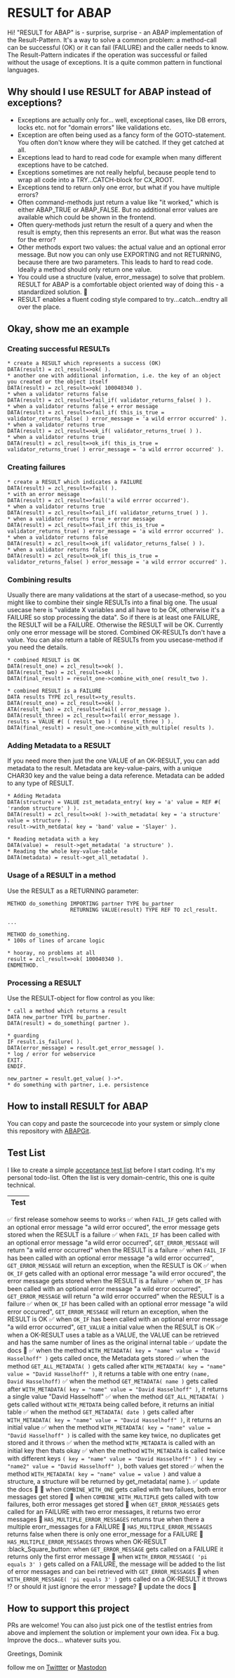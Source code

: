 # RESULT for ABAP

Hi! "RESULT for ABAP" is - surprise, surprise - an ABAP implementation of the Result-Pattern. It's a way to solve a common problem: a method-call can be successful (OK) or it can fail (FAILURE) and the caller needs to know.  The Result-Pattern indicates if the operation was successful or failed without the usage of exceptions. It is a quite common pattern in functional languages.

## Why should I use RESULT for ABAP instead of exceptions?
* Exceptions are actually only for... well, exceptional cases, like DB errors, locks etc. not for "domain errors" like validations etc.
* Exception are often being used as a fancy form of the GOTO-statement. You often don't know where they will be catched. If they get catched at all.
* Exceptions lead to hard to read code for example when many different exceptions have to be catched.
* Exceptions sometimes are not really helpful, because people tend to wrap all code into a TRY...CATCH-block for CX_ROOT.
* Exceptions tend to return only one error, but what if you have multiple errors?
* Often command-methods just return a value like "it worked," which is either ABAP_TRUE or ABAP_FALSE. But no additional error values are available which could be shown in the frontend.
* Often query-methods just return the result of a query and when the result is empty, then this represents an error. But what was the reason for the error?
* Other methods export two values: the actual value and an optional error message. But now you can only use EXPORTING and not RETURNING, because there are two parameters. This leads to hard to read code. Ideally a method should only return one value.
* You could use a structure (value, error_message) to solve that problem. RESULT for ABAP is a comfortable object oriented way of doing this - a standardized solution. 🦖
* RESULT enables a fluent coding style compared to try...catch...endtry all over the place.

## Okay, show me an example
### Creating successful RESULTs
```
* create a RESULT which represents a success (OK)
DATA(result) = zcl_result=>ok( ).
* another one with additional information, i.e. the key of an object you created or the object itself
DATA(result) = zcl_result=>ok( 100040340 ).
* when a validator returns false
DATA(result) = zcl_result=>fail_if( validator_returns_false( ) ).
* when a validator returns false + error message
DATA(result) = zcl_result=>fail_if( this_is_true = validator_returns_false( ) error_message = 'a wild errror occurred' ).
* when a validator returns true
DATA(result) = zcl_result=>ok_if( validator_returns_true( ) ).
* when a validator returns true
DATA(result) = zcl_result=>ok_if( this_is_true = validator_returns_true( ) error_message = 'a wild errror occurred' ).
```
### Creating failures
```
* create a RESULT which indicates a FAILURE
DATA(result) = zcl_result=>fail( ).
* with an error message
DATA(result) = zcl_result=>fail('a wild errror occurred').
* when a validator returns true
DATA(result) = zcl_result=>fail_if( validator_returns_true( ) ).
* when a validator returns true + error message
DATA(result) = zcl_result=>fail_if( this_is_true = validator_returns_true( ) error_message = 'a wild errror occurred' ).
* when a validator returns false
DATA(result) = zcl_result=>ok_if( validator_returns_false( ) ).
* when a validator returns false
DATA(result) = zcl_result=>ok_if( this_is_true = validator_returns_false( ) error_message = 'a wild errror occurred' ).
```
### Combining results
Usually there are many validations at the start of a usecase-method, so you might like to combine their single RESULTs into a final big one. The usual usecase here is "validate X variables and all have to be OK, otherwise it's a FAILURE so stop processing the data". So if there is at least one FAILURE, the RESULT will be a FAILURE. Otherwise the RESULT will be OK. Currently only one error message will be stored. Combined OK-RESULTs don't have a value. You can also return a table of RESULTs from you usecase-method if you need the details.
```
* combined RESULT is OK
DATA(result_one) = zcl_result=>ok( ).
DATA(result_two) = zcl_result=>ok( ).
DATA(final_result) = result_one->combine_with_one( result_two ).

* combined RESULT is a FAILURE
DATA results TYPE zcl_result=>ty_results.
DATA(result_one) = zcl_result=>ok( ).
ATA(result_two) = zcl_result=>fail( error_message ).
DATA(result_three) = zcl_result=>fail( error_message ).
results = VALUE #( ( result_two ) ( result_three ) ).
DATA(final_result) = result_one->combine_with_multiple( results ).
```

### Adding Metadata to a RESULT
If you need more then just the one VALUE of an OK-RESULT, you can add metadata to the result. Metadata are key-value-pairs, with a unique CHAR30 key and the value being a data reference. Metadata can be added to any type of RESULT.
```
* Adding Metadata
DATA(structure) = VALUE zst_metadata_entry( key = 'a' value = REF #( 'random structure' ) ).
DATA(result) = zcl_result=>ok( )->with_metadata( key = 'a structure' value = structure ).
result->with_metdata( key = 'band' value = 'Slayer' ).

* Reading metadata with a key
DATA(value) =  result->get_metadata( 'a structure' ).
* Reading the whole key-value-table
DATA(metadata) = result->get_all_metadata( ).
```

### Usage of a RESULT in a method
Use the RESULT as a RETURNING parameter:
```
METHOD do_something IMPORTING partner TYPE bu_partner
                    RETURNING VALUE(result) TYPE REF TO zcl_result.
                    
...

METHOD do_something.
* 100s of lines of arcane logic

* hooray, no problems at all
result = zcl_result=>ok( 100040340 ).
ENDMETHOD.
```
### Processing a RESULT
Use the RESULT-object for flow control as you like:
```
* call a method which returns a result
DATA new_partner TYPE bu_partner.
DATA(result) = do_something( partner ).

* guarding
IF result.is_failure( ).
DATA(error_message) = result.get_error_message( ).
* log / error for webservice
EXIT.
ENDIF.

new_partner = result.get_value( )->*.
* do something with partner, i.e. persistence
```

## How to install RESULT for ABAP
You can copy and paste the sourcecode into your system or simply clone this repository with [ABAPGit](https://abapgit.org/). 

## Test List
I like to create a simple [acceptance test list](https://agiledojo.de/2018-12-16-tdd-testlist/) before I start coding. It's my personal todo-list. Often the list is very domain-centric, this one is quite technical.

|Test|
|----|
:white_check_mark: first release somehow seems to works
:white_check_mark: when `FAIL_IF` gets called with an optional error message "a wild error occured", the error message gets stored when the RESULT is a failure
:white_check_mark: when `FAIL_IF` has been called with an optional error message "a wild error occurred", `GET_ERROR_MESSAGE` will return "a wild error occurred" when the RESULT is a failure
:white_check_mark: when `FAIL_IF` has been called with an optional error message "a wild error occurred", `GET_ERROR_MESSAGE` will return an exception, when the RESULT is OK
:white_check_mark: when `OK_IF` gets called with an optional error message "a wild error occured", the error message gets stored when the RESULT is a failure
:white_check_mark: when `OK_IF` has been called with an optional error message "a wild error occurred", `GET_ERROR_MESSAGE` will return "a wild error occurred" when the RESULT is a failure
:white_check_mark: when `OK_IF` has been called with an optional error message "a wild error occurred", `GET_ERROR_MESSAGE` will return an exception, when the RESULT is OK
:white_check_mark: when `OK_IF` has been called with an optional error message "a wild error occurred", `GET_VALUE` a initial value when the RESULT is OK
:white_check_mark: when a OK-RESULT uses a table as a VALUE, the VALUE can be retrieved and has the same number of lines as the original internal table
:white_check_mark: update the docs :japanese_ogre:
:white_check_mark: when the method `WITH_METADATA( key = "name" value = "David Hasselhoff" )` gets called once, the Metadata gets stored
:white_check_mark: when the method `GET_ALL_METADATA( )` gets called after `WITH_METADATA( key = "name" value = "David Hasselhoff" )`, it returns a table with one entry `(name, David Hasselhoff)`
:white_check_mark: when the method `GET_METADATA( name )` gets called after `WITH_METADATA( key = "name" value = "David Hasselhoff" )`, it returns a single value "David Hasselhoff"
:white_check_mark: when the method `GET_ALL_METADATA( )` gets called without `WITH_METDATA` being called before, it returns an initial table
:white_check_mark: when the method `GET_METADATA( date )` gets called after `WITH_METADATA( key = "name" value = "David Hasselhoff" )`, it returns an initial value
:white_check_mark: when the method `WITH_METADATA( key = "name" value = "David Hasselhoff" )` is called with the same key twice, no duplicates get stored and it throws
:white_check_mark: when the method `WITH_METADATA` is called with an initial key then thats okay
:white_check_mark: when the method `WITH_METADATA` is called twice with different keys `( key = "name" value = "David Hasselhoff" ) ( key = "name2" value = "David Hasselhoff" )`, both values get stored
:white_check_mark: when the method `WITH_METADATA( key = "name" value = value )` and value a structure, a structure will be returned by get_metadata( name ).
:white_check_mark: update the docs :japanese_ogre:
:black_square_button: when `COMBINE_WITH_ONE` gets called with two failues, both error messages get stored
:black_square_button: when `COMBINE_WITH_MULTIPLE` gets called with tow failures, both error messages get stored
:black_square_button: when `GET_ERROR_MESSAGES` gets called for an FAILURE with two error messages, it returns  two error messages
:black_square_button: `HAS_MULTIPLE_ERROR_MESSAGES` returns true when there a multiple erorr_messages for a FAILURE
:black_square_button: `HAS_MULTIPLE_ERROR_MESSAGES` returns false when there is only one error_message for a FAILURE
:black_square_button: `HAS_MULTIPLE_ERROR_MESSAGES` throws when OK-RESULT
:black_Square_button: when `GET_ERROR_MESSAGE` gets called on a FAILURE it returns only the first error message
:black_square_button: when `WITH_ERROR_MESSAGE( 'pi equals 3' )` gets called on a FAILURE, the message will be added to the list of error messages and can bei retrieved with `GET_ERROR_MESSAGES`
:black_square_button: when `WITH_ERROR_MESSAGE( 'pi equals 3' )` gets called on a OK-RESULT it throws :interrobang: or should it just ignore the error message?
:black_square_button: update the docs :japanese_ogre:


## How to support this project

PRs are welcome! You can also just pick one of the testlist entries from above and implement the solution or implement your own idea. Fix a bug. Improve the docs... whatever suits you.

Greetings, 
Dominik

follow me on [Twittter](https://twitter.com/PanzerDominik) or [Mastodon](https://sw-development-is.social/web/@PanzerDominik)


